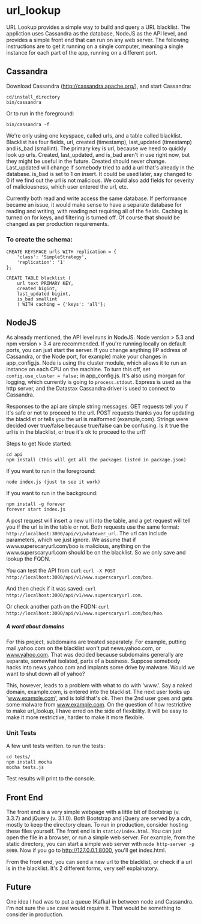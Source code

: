# url_lookup
URL Lookup provides a simple way to build and query a URL blacklist. The appliction uses Cassandra as the database, NodeJS as the API level, and provides a simple front end that can run on any web server. The following instructions are to get it running on a single computer, meaning a single instance for each part of the app, running on a different port.

## Cassandra
Download Cassandra (http://cassandra.apache.org/), and start Cassandra: 
```
cd/install_directory
bin/cassandra
```
Or to run in the foreground:
```
bin/cassandra -f
```

We're only using one keyspace, called urls, and a table called blacklist. Blacklist has four fields, url, created (timestamp), last_updated (timestamp) and is_bad (smallint). The primary key is url, because we need to quickly look up urls. Created, last_updated, and is_bad aren't in use right now, but they might be useful in the future. Created should never change. Last_updated will change if somebody tried to add a url that's already in the database. is_bad is set to 1 on insert. It could be used later, say changed to 0 if we find out the url is not malicious. We could also add fields for severity of maliciousness, which user entered the url, etc. 

Currently both read and write access the same database. If performance became an issue, it would make sense to have a separate database for reading and writing, with reading not requiring all of the fields. Caching is turned on for keys, and filtering is turned off. Of course that should be changed as per production requirements. 

### To create the schema:
```
CREATE KEYSPACE urls WITH replication = {
	'class': 'SimpleStrategy',
	'replication': '1'
};

CREATE TABLE blacklist ( 
	url text PRIMARY KEY, 
	created bigint, 
	last_updated bigint, 
	is_bad smallint
	) WITH caching = {'keys': 'all'};
```

## NodeJS
As already mentioned, the API level runs in NodeJS. Node version > 5.3 and npm version > 3.4 are recommended. If you're running locally on default ports, you can just start the server. If you change anything (IP address of Cassandra, or the Node port, for example) make your changes in app_config.js. Node is using the cluster module, which allows it to run an instance on each CPU on the machine. To turn this off, set `config.use_cluster = false;` in app_config.js. It's also using morgan for logging, which currently is going to `process.stdout`. Express is used as the http server, and the Datastax Cassandra driver is used to connect to Cassandra. 

Responses to the api are simple string messages. GET requests tell you if it's safe or not to proceed to the url. POST requests thanks you for updating the blacklist or tells you the url is malformed (example,com). Strings were decided over true/false because true/false can be confusing. Is it true the url is in the blacklist, or true it's ok to proceed to the url? 

Steps to get Node started:
```
cd api
npm install (this will get all the packages listed in package.json)
```
If you want to run in the foreground:
```
node index.js (just to see it work)
```
If you want to run in the background:
```
npm install -g forever
forever start index.js
```
A post request will insert a new url into the table, and a get request will tell you if the url is in the table or not. Both requests use the same format: `http://localhost:3000/api/v1/whatever_url`. The url can include parameters, which we just ignore. We assume that if www&#46;superscaryurl&#46;com/boo is malicious, anything on the www&#46;superscaryurl&#46;com should be on the blacklist. So we only save and lookup the FQDN. 

You can test the API from curl: `curl -X POST http://localhost:3000/api/v1/www.superscaryurl.com/boo`. 

And then check if it was saved: `curl http://localhost:3000/api/v1/www.superscaryurl.com`. 

Or check another path on the FQDN: `curl http://localhost:3000/api/v1/www.superscaryurl.com/boo/hoo`. 

##### A word about domains
For this project, subdomains are treated separately. For example, putting mail.yahoo.com on the blacklist won't put news.yahoo.com, or www.yahoo.com. That was decided because subdomains generally are separate, somewhat isolated, parts of a business. Suppose somebody hacks into news.yahoo.com and implants some drive by malware. Would we want to shut down all of yahoo? 

This, however, leads to a problem with what to do with 'www.'. Say a naked domain, example.com, is entered into the blacklist. The next user looks up 'www.example.com', and is told that's ok. Then the 2nd user goes and gets some malware from www.example.com. On the question of how restrictive to make url_lookup, I have erred on the side of flexibility. It will be easy to make it more restrictive, harder to make it more flexible. 

### Unit Tests
A few unit tests written. to run the tests:
```
cd tests/
npm install mocha
mocha tests.js
```
Test results will print to the console. 

## Front End
The front end is a very simple webpage with a little bit of Bootstrap (v. 3.3.7) and jQuery (v. 3.1.0). Both Bootstrap and jQuery are served by a cdn, mostly to keep the directory clean. To run in production, consider hosting these files yourself. The front end is in `static/index.html`. You can just open the file in a browser, or run a simple web server. For example, from the static directory, you can start a simple web server with `node http-server -p 8000`. Now if you go to http://127.0.0.1:8000, you'll get index.html. 

From the front end, you can send a new url to the blacklist, or check if a url is in the blacklist. It's 2 different forms, very self explainatory. 

## Future
One idea I had was to put a queue (Kafka) in between node and Cassandra. I'm not sure the use case would require it. That would be something to consider in production. 



